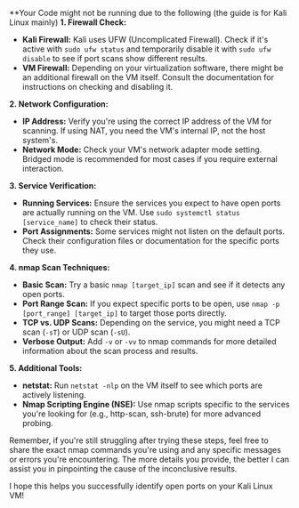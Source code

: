 **Your Code might not be running due to the following (the guide is for Kali Linux mainly)
**1. Firewall Check:**

* **Kali Firewall:** Kali uses UFW (Uncomplicated Firewall). Check if it's active with `sudo ufw status` and temporarily disable it with `sudo ufw disable` to see if port scans show different results.
* **VM Firewall:** Depending on your virtualization software, there might be an additional firewall on the VM itself. Consult the documentation for instructions on checking and disabling it.

**2. Network Configuration:**

* **IP Address:** Verify you're using the correct IP address of the VM for scanning. If using NAT, you need the VM's internal IP, not the host system's.
* **Network Mode:** Check your VM's network adapter mode setting. Bridged mode is recommended for most cases if you require external interaction.

**3. Service Verification:**

* **Running Services:** Ensure the services you expect to have open ports are actually running on the VM. Use `sudo systemctl status [service_name]` to check their status.
* **Port Assignments:** Some services might not listen on the default ports. Check their configuration files or documentation for the specific ports they use.

**4. nmap Scan Techniques:**

* **Basic Scan:** Try a basic `nmap [target_ip]` scan and see if it detects any open ports.
* **Port Range Scan:** If you expect specific ports to be open, use `nmap -p [port_range] [target_ip]` to target those ports directly.
* **TCP vs. UDP Scans:** Depending on the service, you might need a TCP scan (`-sT`) or UDP scan (`-sU`).
* **Verbose Output:** Add `-v` or `-vv` to nmap commands for more detailed information about the scan process and results.

**5. Additional Tools:**

* **netstat:** Run `netstat -nlp` on the VM itself to see which ports are actively listening.
* **Nmap Scripting Engine (NSE):** Use nmap scripts specific to the services you're looking for (e.g., http-scan, ssh-brute) for more advanced probing.

Remember, if you're still struggling after trying these steps, feel free to share the exact nmap commands you're using and any specific messages or errors you're encountering. The more details you provide, the better I can assist you in pinpointing the cause of the inconclusive results.

I hope this helps you successfully identify open ports on your Kali Linux VM!
